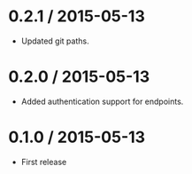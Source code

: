 
0.2.1 / 2015-05-13
==================

  * Updated git paths.

0.2.0 / 2015-05-13
==================

  * Added authentication support for endpoints.

0.1.0 / 2015-05-13
==================

  * First release
